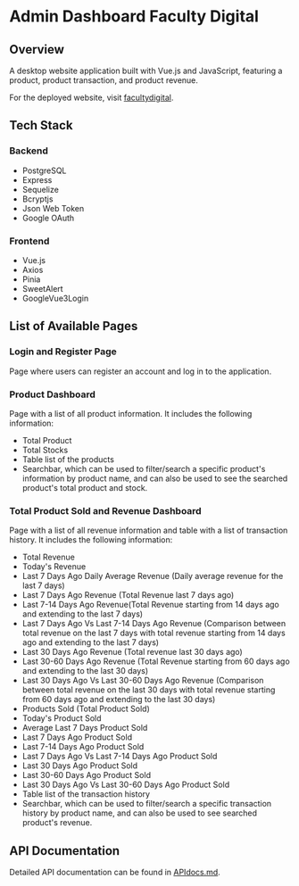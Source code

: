 # Admin Dashboard Faculty Digital

## Overview

A desktop website application built with Vue.js and JavaScript, featuring a product, product transaction, and product revenue.

For the deployed website, visit [facultydigital](https://faculty-digital-lixgc.web.app/).

## Tech Stack

### Backend

- PostgreSQL
- Express
- Sequelize
- Bcryptjs
- Json Web Token
- Google OAuth

### Frontend

- Vue.js
- Axios
- Pinia
- SweetAlert
- GoogleVue3Login

## List of Available Pages

### Login and Register Page

Page where users can register an account and log in to the application.

### Product Dashboard

Page with a list of all product information. It includes the following information:

- Total Product
- Total Stocks
- Table list of the products
- Searchbar, which can be used to filter/search a specific product's information by product name, and can also be used to see the searched product's total product and stock.

### Total Product Sold and Revenue Dashboard

Page with a list of all revenue information and table with a list of transaction history. It includes the following information:

- Total Revenue
- Today's Revenue
- Last 7 Days Ago Daily Average Revenue (Daily average revenue for the last 7 days)
- Last 7 Days Ago Revenue (Total Revenue last 7 days ago)
- Last 7-14 Days Ago Revenue(Total Revenue starting from 14 days ago and extending to the last 7 days)
- Last 7 Days Ago Vs Last 7-14 Days Ago Revenue (Comparison between total revenue on the last 7 days with total revenue starting from 14 days ago and extending to the last 7 days)
- Last 30 Days Ago Revenue (Total revenue last 30 days ago)
- Last 30-60 Days Ago Revenue (Total Revenue starting from 60 days ago and extending to the last 30 days)
- Last 30 Days Ago Vs Last 30-60 Days Ago Revenue (Comparison between total revenue on the last 30 days with total revenue starting from 60 days ago and extending to the last 30 days)
- Products Sold (Total Product Sold)
- Today's Product Sold
- Average Last 7 Days Product Sold
- Last 7 Days Ago Product Sold
- Last 7-14 Days Ago Product Sold
- Last 7 Days Ago Vs Last 7-14 Days Ago Product Sold
- Last 30 Days Ago Product Sold
- Last 30-60 Days Ago Product Sold
- Last 30 Days Ago Vs Last 30-60 Days Ago Product Sold
- Table list of the transaction history
- Searchbar, which can be used to filter/search a specific transaction history by product name, and can also be used to see searched product's revenue.

## API Documentation

Detailed API documentation can be found in [APIdocs.md](APIdocs.md).
